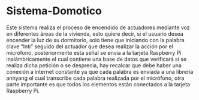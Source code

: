 # Sistema-Domotico
Este sistema realiza el proceso de encendido de actuadores mediante 
voz en diferentes áreas  de la vivienda,  esto quiere decir, si el 
usuario  desea encender  la  luz de su dormitorio, solo tiene que 
iniciando con la palabra clave “Inti” seguido del actuador que desea 
realizar la acción por  el micrófono, posteriormente esta señal  se 
envía a la tarjeta Raspberry Pi inalámbricamente el cual contiene 
una base de datos que verificará si se realiza dicha petición o se 
desprecia, hay recalcar  que  debe haber una conexión a internet 
constante ya  que cada palabra es enviada a una librería annyang 
el cual transcribe cada palabra realizada por el micrófono, 
otra parte importante es que  todos los  elementos  están 
conectados a la  tarjeta Raspberry Pi. 
